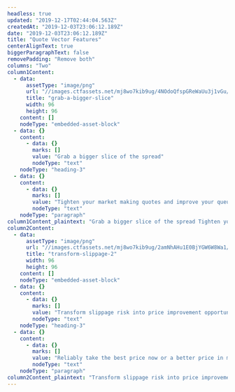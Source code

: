 ```yaml
---
headless: true
updated: "2019-12-17T02:44:04.563Z"
createdAt: "2019-12-03T23:06:12.189Z"
date: "2019-12-03T23:06:12.189Z"
title: "Quote Vector Features"
centerAlignText: true
biggerParagraphText: false
removePadding: "Remove both"
columns: "Two"
column1Content:
  - data:
      assetType: "image/png"
      url: "//images.ctfassets.net/mj8wo7kib9ug/4NOdoQfspGReWaUu3j1vGu/4b15b1a272df4e4498fb69882d282715/grab-a-bigger-slice.png"
      title: "grab-a-bigger-slice"
      width: 96
      height: 96
    content: []
    nodeType: "embedded-asset-block"
  - data: {}
    content:
      - data: {}
        marks: []
        value: "Grab a bigger slice of the spread"
        nodeType: "text"
    nodeType: "heading-3"
  - data: {}
    content:
      - data: {}
        marks: []
        value: "Tighten your market making quotes and improve your queue position. Signum's Quote Vector signal provides accurate predictions of the direction of the next quote price movement with every market data tick."
        nodeType: "text"
    nodeType: "paragraph"
column1Content_plaintext: "Grab a bigger slice of the spread Tighten your market making quotes and improve your queue position. Signum's Quote Vector signal provides accurate predictions of the direction of the next quote price movement with every market data tick."
column2Content:
  - data:
      assetType: "image/png"
      url: "//images.ctfassets.net/mj8wo7kib9ug/2amNhAHu1E0BjYGW6W8Wa1/3552f2dca617aa80836c073b3c86b184/transform-slippage-2.png"
      title: "transform-slippage-2"
      width: 96
      height: 96
    content: []
    nodeType: "embedded-asset-block"
  - data: {}
    content:
      - data: {}
        marks: []
        value: "Transform slippage risk into price improvement opportunity"
        nodeType: "text"
    nodeType: "heading-3"
  - data: {}
    content:
      - data: {}
        marks: []
        value: "Reliably take the best price now or a better price in microseconds. Combine Quote Vector swith Quote Fuse – accurate predictions of when the next quote price movement will occur – and you trade with a complete prediction of quote price dynamics."
        nodeType: "text"
    nodeType: "paragraph"
column2Content_plaintext: "Transform slippage risk into price improvement opportunity Reliably take the best price now or a better price in microseconds. Combine Quote Vector swith Quote Fuse – accurate predictions of when the next quote price movement will occur – and you trade with a complete prediction of quote price dynamics."
---
```

